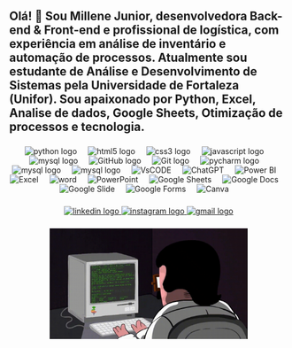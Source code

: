 <h2 align="left">Olá! 👋 Sou Millene Junior, desenvolvedora Back-end & Front-end e profissional de logística, com experiência em análise de inventário e automação de processos. Atualmente sou estudante de Análise e Desenvolvimento de Sistemas pela Universidade de Fortaleza (Unifor). Sou apaixonado por Python, Excel, Analise de dados, Google Sheets, Otimização de processos e tecnologia.</h2>

###

<div align="center">
  <img src="https://cdn.jsdelivr.net/gh/devicons/devicon/icons/python/python-original.svg" height="40" alt="python logo"  />
  <img width="12" />
  <img src="https://cdn.jsdelivr.net/gh/devicons/devicon/icons/html5/html5-original.svg" height="40" alt="html5 logo"  />
  <img width="12" />
  <img src="https://cdn.jsdelivr.net/gh/devicons/devicon/icons/css3/css3-original.svg" height="40" alt="css3 logo"  />
  <img width="12" />
  <img src="https://cdn.jsdelivr.net/gh/devicons/devicon/icons/javascript/javascript-original.svg" height="40" alt="javascript logo"  />
  <img width="12" />
  <img src="https://cdn.jsdelivr.net/gh/devicons/devicon/icons/mysql/mysql-original.svg" height="40" alt="mysql logo"  />
  <img width="12" />
  <img src="https://img.icons8.com/?size=100&id=4MhUS4CzoLbx&format=png&color=000000" height="40" alt="GitHub logo"  />
  <img width="12" />
  <img src="https://img.icons8.com/?size=100&id=20906&format=png&color=000000" height="40" alt="Git logo"  />
  <img width="12" />
  <img src="https://cdn.jsdelivr.net/gh/devicons/devicon/icons/pycharm/pycharm-original.svg" height="40" alt="pycharm logo"  />
  <img width="12" />
  <img src="https://cdn.jsdelivr.net/gh/devicons/devicon/icons/mysql/mysql-original.svg" height="40" alt="mysql logo"  />
  <img width="12" />
  <img src="https://cdn.jsdelivr.net/gh/devicons/devicon/icons/mysql/mysql-original.svg" height="40" alt="mysql logo"  />
  <img width="12" />
  <img src="https://img.icons8.com/?size=100&id=9OGIyU8hrxW5&format=png&color=000000" alt="VsCODE" />
  <img width="12" />
  <img src="https://img.icons8.com/?size=100&id=FBO05Dys9QCg&format=png&color=000000" alt="ChatGPT" />
 <img width="12" />
<img src="https://img.icons8.com/?size=100&id=Ny0t2MYrJ70p&format=png&color=000000" alt="Power BI" />
<img width="12" />
            <img src="https://img.icons8.com/?size=100&id=117561&format=png&color=000000" alt="Excel" />
<img width="12" />
            <img src="https://img.icons8.com/?size=100&id=117563&format=png&color=000000" alt="word" />
<img width="12" />
            <img src="https://img.icons8.com/?size=100&id=117557&format=png&color=000000" alt="PowerPoint" />
<img width="12" />
            <img src="https://img.icons8.com/?size=100&id=qrAVeBIrsjod&format=png&color=000000" alt="Google Sheets" />
<img width="12" />
            <img src="https://img.icons8.com/?size=100&id=v0YYnU84T2c4&format=png&color=000000" alt="Google Docs" />
<img width="12" />
            <img src="https://img.icons8.com/?size=100&id=30462&format=png&color=000000" alt="Google Slide" />
<img width="12" />
            <img src="https://img.icons8.com/?size=100&id=E4VmOrv6BZqd&format=png&color=000000" alt="Google Forms" />
<img width="12" />
            <img src="https://img.icons8.com/?size=100&id=iWw83PVcBpLw&format=png&color=000000" alt="Canva" />
<img width="12" />
</div>

###

<div align="center">
  <a href="https://www.linkedin.com/in/millene-j%C3%BAnior-459b54121/" target="_blank">
    <img src="https://img.shields.io/static/v1?message=LinkedIn&logo=linkedin&label=&color=0077B5&logoColor=white&labelColor=&style=for-the-badge" height="35" alt="linkedin logo"  />
  </a>
  <a href="https://www.instagram.com/millenebrj/" target="_blank">
    <img src="https://img.shields.io/static/v1?message=Instagram&logo=instagram&label=&color=E4405F&logoColor=white&labelColor=&style=for-the-badge" height="35" alt="instagram logo"  />
  </a>
  <a href="mailto:contatomillenebrj@gmail.com" target="_blank">
    <img src="https://img.shields.io/static/v1?message=Gmail&logo=gmail&label=&color=D14836&logoColor=white&labelColor=&style=for-the-badge" height="35" alt="gmail logo"  />
  </a>
</div>

###

<div align="center">
  <img height="200" src="https://raw.githubusercontent.com/OctopussyO/OctopussyO/master/programmer.gif"  />
</div>

###
